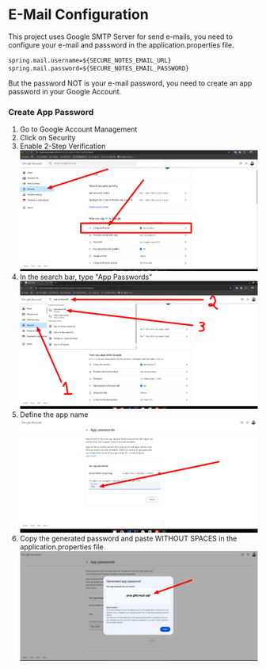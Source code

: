 # E-Mail Configuration

This project uses Google SMTP Server for send e-mails,
you need to configure your e-mail and password in the application.properties file.

```properties
spring.mail.username=${SECURE_NOTES_EMAIL_URL}
spring.mail.password=${SECURE_NOTES_EMAIL_PASSWORD}
```

But the password NOT is your e-mail password, you need to create an app password in your Google Account.

### Create App Password
1. Go to Google Account Management
2. Click on Security
3. Enable 2-Step Verification
![Two Step Verification](./images/google-security-2f.png)
4. In the search bar, type "App Passwords"
![In the search bar, type "App Passwords"](./images/google-security-app-password-search.png)
5. Define the app name
![Two Step Verification](./images/google-security-app-name.png)
6. Copy the generated password and paste WITHOUT SPACES in the application.properties file
![Two Step Verification](./images/google-security-app-password.png)

